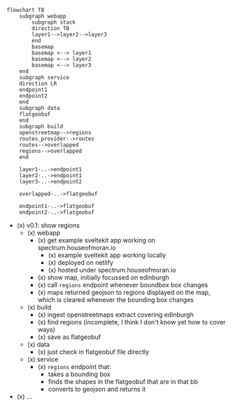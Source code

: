 ```mermaid
flowchart TB
    subgraph webapp
        subgraph stack
        direction TB
        layer1-->layer2-->layer3
        end
        basemap
        basemap <--> layer1
        basemap <--> layer2
        basemap <--> layer3
    end
    subgraph service
    direction LR
    endpoint1
    endpoint2
    end
    subgraph data
    flatgeobuf
    end
    subgraph build
    openstreetmap-->regions
    routes_provider-->routes
    routes-->overlapped
    regions-->overlapped
    end

    layer1-..->endpoint1
    layer2-..->endpoint1
    layer3-..->endpoint2

    overlapped-..->flatgeobuf

    endpoint1-..->flatgeobuf
    endpoint2-..->flatgeobuf
```

- (x) v0.1: show regions
  - (x) webapp
    - (x) get example sveltekit app working on spectrum.houseofmoran.io
      - (x) example sveltekit app working locally
      - (x) deployed on netlify
      - (x) hosted under spectrum.houseofmoran.io
    - (x) show map, initially focussed on edinburgh
    - (x) call `regions` endpoint whenever boundbox box changes
    - (x) maps returned geojson to regions displayed on the map, which is cleared whenever the bounding box changes
  - (x) build
    - (x) ingest openstreetmaps extract covering edinburgh
    - (x) find regions (incomplete, I think I don't know yet how to cover ways)
    - (x) save as flatgeobuf
  - (x) data
    - (x) just check in flatgeobuf file directly
  - (x) service
    - (x) `regions` endpoint that:
      - takes a bounding box
      - finds the shapes in the flatgeobuf that are in that bb
      - converts to geojson and returns it
- (x) ...
